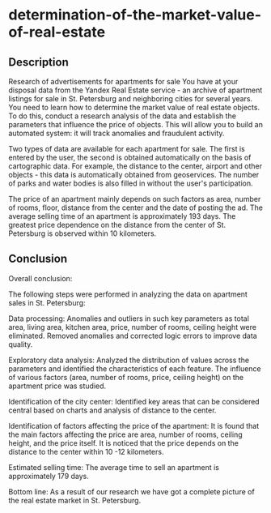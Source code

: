 # determination-of-the-market-value-of-real-estate
## Description
Research of advertisements for apartments for sale
You have at your disposal data from the Yandex Real Estate service - an archive of apartment listings for sale in St. Petersburg and neighboring cities for several years. You need to learn how to determine the market value of real estate objects. To do this, conduct a research analysis of the data and establish the parameters that influence the price of objects. This will allow you to build an automated system: it will track anomalies and fraudulent activity.

Two types of data are available for each apartment for sale. The first is entered by the user, the second is obtained automatically on the basis of cartographic data. For example, the distance to the center, airport and other objects - this data is automatically obtained from geoservices. The number of parks and water bodies is also filled in without the user's participation.

The price of an apartment mainly depends on such factors as area, number of rooms, floor, distance from the center and the date of posting the ad. The average selling time of an apartment is approximately 193 days. The greatest price dependence on the distance from the center of St. Petersburg is observed within 10 kilometers.


## Conclusion


Overall conclusion:

The following steps were performed in analyzing the data on apartment sales in St. Petersburg:

Data processing: Anomalies and outliers in such key parameters as total area, living area, kitchen area, price, number of rooms, ceiling height were eliminated. Removed anomalies and corrected logic errors to improve data quality.

Exploratory data analysis: Analyzed the distribution of values across the parameters and identified the characteristics of each feature. The influence of various factors (area, number of rooms, price, ceiling height) on the apartment price was studied.

Identification of the city center: Identified key areas that can be considered central based on charts and analysis of distance to the center.

Identification of factors affecting the price of the apartment: It is found that the main factors affecting the price are area, number of rooms, ceiling height, and the price itself. It is noticed that the price depends on the distance to the center within 10 -12 kilometers.

Estimated selling time: The average time to sell an apartment is approximately 179 days.

Bottom line: As a result of our research we have got a complete picture of the real estate market in St. Petersburg.
